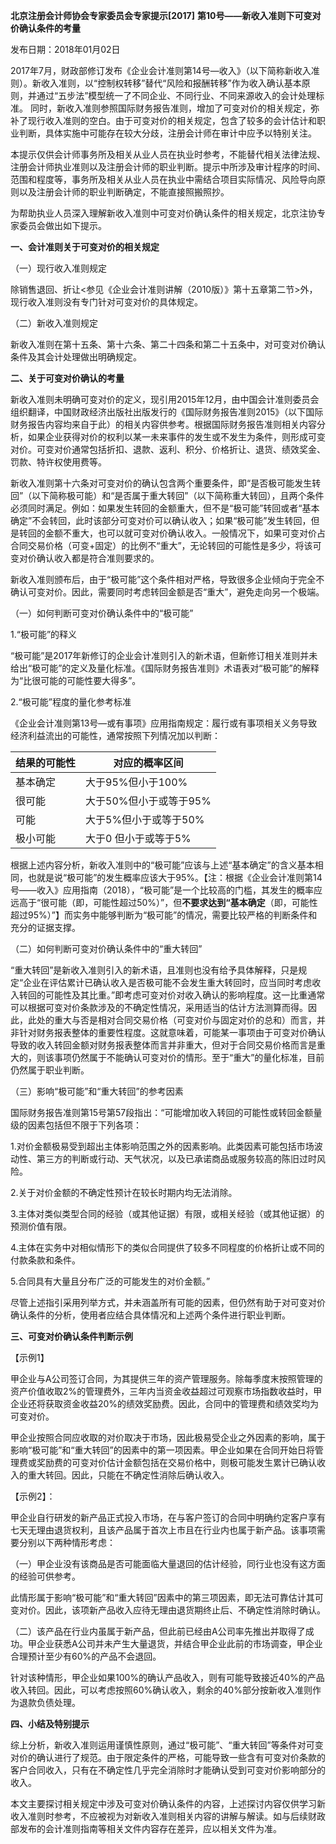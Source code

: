 **北京注册会计师协会专家委员会专家提示[2017]**
**第10号——新收入准则下可变对价确认条件的考量**

发布日期：2018年01月02日

2017年7月，财政部修订发布《企业会计准则第14号—收入》（以下简称新收入准则）。新收入准则，以“控制权转移”替代“风险和报酬转移”作为收入确认基本原则，并通过“五步法”模型统一了不同企业、不同行业、不同来源收入的会计处理标准。
同时，新收入准则参照国际财务报告准则，增加了可变对价的相关规定，弥补了现行收入准则的空白。由于可变对价的相关规定，包含了较多的会计估计和职业判断，具体实施中可能存在较大分歧，注册会计师在审计中应予以特别关注。

本提示仅供会计师事务所及相关从业人员在执业时参考，不能替代相关法律法规、注册会计师执业准则以及注册会计师的职业判断。提示中所涉及审计程序的时间、范围和程度等，事务所及相关从业人员在执业中需结合项目实际情况、风险导向原则以及注册会计师的职业判断确定，不能直接照搬照抄。

为帮助执业人员深入理解新收入准则中可变对价确认条件的相关规定，北京注协专家委员会做出如下提示。

**一、会计准则关于可变对价的相关规定**

（一）现行收入准则规定

除销售退回、折让\<参见《企业会计准则讲解（2010版）》第十五章第二节\>外，现行收入准则没有专门针对可变对价的具体规定。

（二）新收入准则规定

新收入准则在第十五条、第十六条、第二十四条和第二十五条中，对可变对价确认条件及其会计处理做出明确规定。

**二、关于可变对价确认的考量**

新收入准则未明确可变对价的定义，现引用2015年12月，由中国会计准则委员会组织翻译，中国财政经济出版社出版发行的《国际财务报告准则2015》（以下国际财务报告内容均来自于此）的相关内容供参考。根据国际财务报告准则相关内容分析，如果企业获得对价的权利以某一未来事件的发生或不发生为条件，则形成可变对价。可变对价通常包括折扣、退款、返利、积分、价格折让、退货、绩效奖金、罚款、特许权使用费等。

新收入准则第十六条对可变对价的确认包含两个重要条件，即“是否极可能发生转回”（以下简称极可能）和“是否属于重大转回”（以下简称重大转回），且两个条件必须同时满足。例如：如果发生转回的金额重大，但不是“极可能”转回或者“基本确定”不会转回，此时该部分可变对价可以确认收入；如果“极可能”发生转回，但是转回的金额不重大，也可以就可变对价确认收入。一般情况下，如果可变对价占合同交易价格（可变+固定）的比例不“重大”，无论转回的可能性是多少，将该可变对价确认收入都是符合准则要求的。

新收入准则颁布后，由于“极可能”这个条件相对严格，导致很多企业倾向于完全不确认可变对价。因此，需要同时考虑转回金额是否“重大”，避免走向另一个极端。

（一）如何判断可变对价确认条件中的“极可能”

1.“极可能”的释义

“极可能”是2017年新修订的企业会计准则引入的新术语，但新修订相关准则并未给出“极可能”的定义及量化标准。《国际财务报告准则》术语表对“极可能”的解释为“比很可能的可能性要大得多”。

2.“极可能”程度的量化参考标准

《企业会计准则第13号—或有事项》应用指南规定：履行或有事项相关义务导致经济利益流出的可能性，通常按照下列情况加以判断：

| **结果的可能性** | **对应的概率区间**     |
|------------------|------------------------|
| 基本确定         | 大于95%但小于100%      |
| 很可能           | 大于50%但小于或等于95% |
| 可能             | 大于5%但小于或等于50%  |
| 极小可能         | 大于0 但小于或等于5%   |

根据上述内容分析，新收入准则中的“极可能”应该与上述“基本确定”的含义基本相同，也就是说“极可能”的发生概率应该大于95%。【注：根据《企业会计准则第14号——收入》应用指南（2018），“极可能”是一个比较高的门槛，其发生的概率应远高于“很可能（即，可能性超过50%）”，但**不要求达到“基本确定**（即，可能性超过95%）”】而实务中能够判断为“极可能”的情况，需要比较严格的判断条件和充分的证据支撑。

（二）如何判断可变对价确认条件中的“重大转回”

“重大转回”是新收入准则引入的新术语，且准则也没有给予具体解释，只是规定“企业在评估累计已确认收入是否极可能不会发生重大转回时，应当同时考虑收入转回的可能性及其比重。”即考虑可变对价对收入确认的影响程度。这一比重通常可以根据可变对价条款涉及的不确定性情况，采用适当的估计方法测算而得。因此，此处的重大与否是相对合同交易价格（可变对价与固定对价的总和）而言，并非针对财务报表整体的重要性程度。这就意味着，可能某一事项由于可变对价确认导致的收入转回金额对财务报表整体而言并非重大，但对于合同交易价格而言是重大的，则该事项仍然属于不能确认可变对价的情形。至于“重大”的量化标准，目前仍然属于职业判断。

（三）影响“极可能”和“重大转回”的参考因素

国际财务报告准则第15号第57段指出：“可能增加收入转回的可能性或转回金额量级的因素包括但不限于下列各项：

1.对价金额极易受到超出主体影响范围之外的因素影响。此类因素可能包括市场波动性、第三方的判断或行动、天气状况，以及已承诺商品或服务较高的陈旧过时风险。

2.关于对价金额的不确定性预计在较长时期内均无法消除。

3.主体对类似类型合同的经验（或其他证据）有限，或相关经验（或其他证据）的预测价值有限。

4.主体在实务中对相似情形下的类似合同提供了较多不同程度的价格折让或不同的付款条款和条件。

5.合同具有大量且分布广泛的可能发生的对价金额。”

尽管上述指引采用列举方式，并未涵盖所有可能的因素，但仍然有助于对可变对价确认条件的分析，使用者应结合具体情况和上述两个条件进行职业判断。

**三、可变对价确认条件判断示例**

【示例1】

甲企业与A公司签订合同，为其提供三年的资产管理服务。除每季度末按照管理的资产价值收取2%的管理费外，三年内当资金收益超过可观察市场指数收益时，甲企业还将获取资金收益20%的绩效奖励费。因此，合同中的管理费和绩效奖均为可变对价。

甲企业按照合同应收取的对价取决于市场，因此极易受企业之外因素的影响，属于影响“极可能”和“重大转回”的因素中的第一项因素。甲企业如果在合同开始日将管理费或奖励费的可变对价估计金额包括在交易价格中，则极可能发生累计已确认收入的重大转回。因此，只能在不确定性消除后确认收入。

【示例2】：

甲企业自行研发的新产品正式投入市场，在与客户签订的合同中明确约定客户享有七天无理由退货权利，且该产品属于首次上市且在行业内也属于新产品。该事项需要分别以下两种情形考虑：

（一）甲企业没有该商品是否可能面临大量退回的估计经验，同行业也没有这方面的经验可供参考。

此情形属于影响“极可能”和“重大转回”因素中的第三项因素，即无法可靠估计其可变对价。因此，该项新产品收入应待无理由退货期终止后、不确定性消除时确认。

（二）该产品在行业内虽属于新产品，但此前已经由A公司率先推出并取得了成功。甲企业获悉A公司并未产生大量退货，并结合甲企业此前的市场调查，甲企业合理预计至少有60%的产品不会退回。

针对该种情形，甲企业如果100%的确认产品收入，则有可能导致接近40%的产品收入转回。因此，可以考虑按照60%确认收入，剩余的40%部分按新收入准则作为退款负债处理。

**四、小结及特别提示**

综上分析，新收入准则运用谨慎性原则，通过“极可能”、“重大转回”等条件对可变对价的确认进行了规范。由于限定条件的严格，可能导致一些含有可变对价条款的客户合同收入，只有在不确定性几乎完全消除时才能确认受到可变对价影响部分的收入。

本文主要探讨相关规定中涉及可变对价确认条件的内容，上述探讨内容仅供学习新收入准则时参考，不应被视为对新收入准则相关内容的讲解与解读。如与后续财政部发布的会计准则指南等相关文件内容存在差异，应以相关文件为准。
